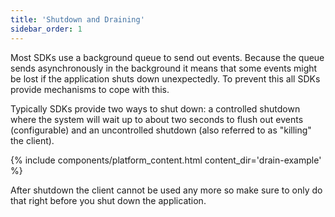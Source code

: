 ```yaml
---
title: 'Shutdown and Draining'
sidebar_order: 1
---
```


Most SDKs use a background queue to send out events.  Because the queue sends asynchronously in the background
it means that some events might be lost if the application shuts down unexpectedly.  To prevent this all SDKs
provide mechanisms to cope with this.

Typically SDKs provide two ways to shut down: a controlled shutdown where the system will wait up to about two
seconds to flush out events (configurable) and an uncontrolled shutdown (also referred to as "killing" the
client).

{% include components/platform_content.html content_dir='drain-example' %}

After shutdown the client cannot be used any more so make sure to only do that right before you shut down
the application.
